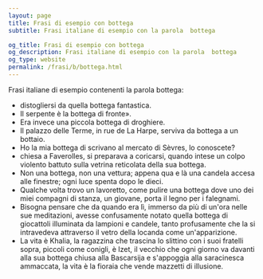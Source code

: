 ```yaml
---
layout: page
title: Frasi di esempio con bottega 
subtitle: Frasi italiane di esempio con la parola  bottega

og_title: Frasi di esempio con bottega 
og_description: Frasi italiane di esempio con la parola  bottega
og_type: website
permalink: /frasi/b/bottega.html
---
```


Frasi italiane di esempio contenenti la parola bottega:


- distogliersi da quella bottega fantastica.
- Il serpente è la bottega di fronte».
- Era invece una piccola bottega di droghiere.
- Il palazzo delle Terme, in rue de La Harpe, serviva da bottega a un bottaio.
- Ho la mia bottega di scrivano al mercato di Sèvres, lo conoscete?
- chiesa a Faverolles, si preparava a coricarsi, quando intese un colpo violento battuto sulla vetrina reticolata della sua bottega.
- Non una bottega, non una vettura; appena qua e là una candela accesa alle finestre; ogni luce spenta dopo le dieci.
- Qualche volta trovo un lavoretto, come pulire una bottega dove uno dei miei compagni di stanza, un giovane, porta il legno per i falegnami.
- Bisogna pensare che da quando era lì, immerso da più di un'ora nelle sue meditazioni, avesse confusamente notato quella bottega di giocattoli illuminata da lampioni e candele, tanto profusamente che la si intravedeva attraverso il vetro della locanda come un'apparizione.
- La vita è Khalia, la ragazzina che trascina lo slittino con i suoi fratelli sopra, piccoli come conigli, è Izet, il vecchio che ogni giorno va davanti alla sua bottega chiusa alla Bascarsija e s'appoggia alla saracinesca ammaccata, la vita è la fioraia che vende mazzetti di illusione.
